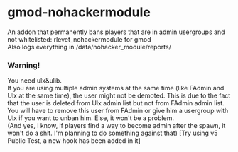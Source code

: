 # gmod-nohackermodule
An addon that permanently bans players that are in admin usergroups and not whitelisted: rlevet_nohackermodule for gmod\
Also logs everything in /data/nohacker_module/reports/

### Warning!
You need ulx&ulib.\
If you are using multiple admin systems at the same time (like FAdmin and Ulx at the same time), the user might not be demoted. This is due to the fact that the user is deleted from Ulx admin list but not from FAdmin admin list. You will have to remove this user from FAdmin or give him a usergroup with Ulx if you want to unban him. Else, it won't be a problem.\
(And yes, I know, if players find a way to become admin after the spawn, it won't do a shit. I'm planning to do something against that) [Try using v5 Public Test, a new hook has been added in it]
